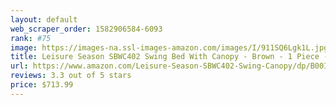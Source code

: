 ```yaml
---
layout: default 
﻿web_scraper_order: 1582906584-6093
rank: #75
image: https://images-na.ssl-images-amazon.com/images/I/911SQ6Lgk1L.jpg
title: Leisure Season SBWC402 Swing Bed With Canopy - Brown - 1 Piece - 2-Person Covered Hammock…
url: https://www.amazon.com/Leisure-Season-SBWC402-Swing-Canopy/dp/B00I63A4L8/ref=zg_mw_lawn-garden_75?_encoding=UTF8&psc=1&refRID=N2N6WQVV95K578DRNN9Q
reviews: 3.3 out of 5 stars
price: $713.99 
---
```

